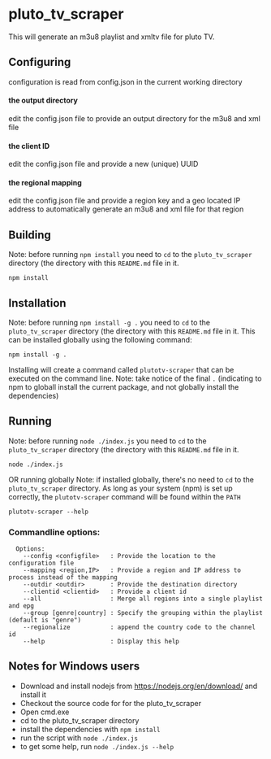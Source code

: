 # pluto_tv_scraper
This will generate an m3u8 playlist and xmltv file for pluto TV.

## Configuring
configuration is read from config.json in the current working directory

#### the output directory
edit the config.json file to provide an output directory for the m3u8 and xml file
#### the client ID
edit the config.json file and provide a new (unique) UUID
#### the regional mapping
edit the config.json file and provide a region key and a geo located IP address to automatically generate an m3u8 and xml file for that region

## Building
Note: before running `npm install` you need to `cd` to the `pluto_tv_scraper` directory (the directory with this `README.md` file in it.
```
npm install
```

## Installation
Note: before running `npm install -g .` you need to `cd` to the `pluto_tv_scraper` directory (the directory with this `README.md` file in it.
This can be installed globally using the following command:
```
npm install -g .
```
Installing will create a command called `plutotv-scraper` that can be executed on the command line.
Note: take notice of the final `.` (indicating to npm to globall install the current package, and not globally install the dependencies)

## Running
Note: before running `node ./index.js` you need to `cd` to the `pluto_tv_scraper` directory (the directory with this `README.md` file in it.
```
node ./index.js
```

OR running globally
Note: if installed globally, there's no need to `cd` to the `pluto_tv_scraper` directory. As long as your system (npm) is set up correctly, the `plutotv-scraper` command will be found within the `PATH`
```
plutotv-scraper --help
```

### Commandline options:
```
  Options:
    --config <configfile>   : Provide the location to the configuration file
    --mapping <region,IP>   : Provide a region and IP address to process instead of the mapping
    --outdir <outdir>       : Provide the destination directory
    --clientid <clientid>   : Provide a client id
    --all                   : Merge all regions into a single playlist and epg
    --group [genre|country] : Specify the grouping within the playlist (default is "genre")
    --regionalize           : append the country code to the channel id
    --help                  : Display this help
```

## Notes for Windows users
- Download and install nodejs from https://nodejs.org/en/download/ and install it
- Checkout the source code for for the pluto_tv_scraper
- Open cmd.exe
- cd to the pluto_tv_scraper directory
- install the dependencies with `npm install`
- run the script with `node ./index.js`
- to get some help, run `node ./index.js --help`
